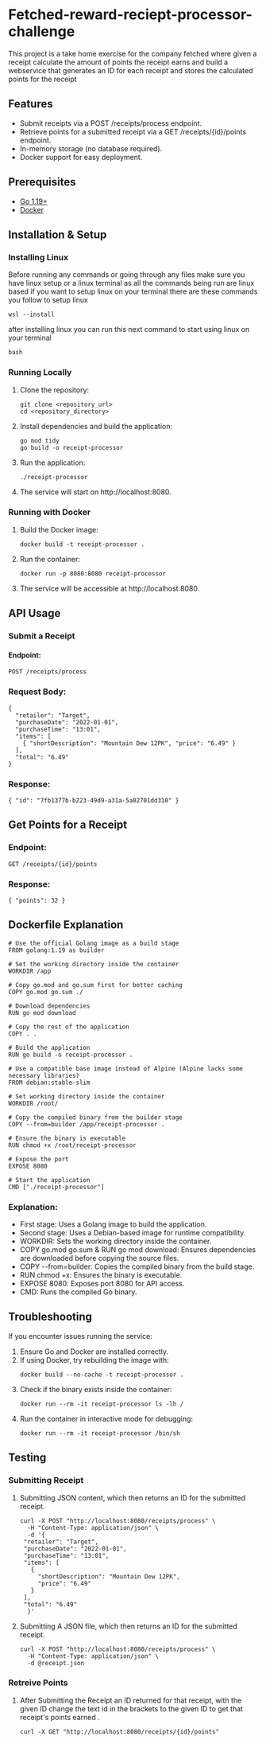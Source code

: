 # Fetched-reward-reciept-processor-challenge
This project is a take home exercise for the company fetched where given a receipt calculate the amount of points the receipt earns and build a webservice that generates an ID for each receipt and stores the calculated points for the receipt

## Features
- Submit receipts via a POST /receipts/process endpoint.
- Retrieve points for a submitted receipt via a GET /receipts/{id}/points endpoint.
- In-memory storage (no database required).
- Docker support for easy deployment.

## Prerequisites
- [Go 1.19+](https://go.dev/doc/install)
- [Docker](https://docs.docker.com/desktop/)

## Installation & Setup
### Installing Linux
Before running any commands or going through any files make sure you have linux setup or a linux terminal as all the commands being run are linux based if you want to setup linux on your terminal there are these commands you follow to setup linux
```
wsl --install
```
after installing linux you can run this next command to start using linux on your terminal
```
bash
```
### Running Locally
1. Clone the repository:
   ```
   git clone <repository_url>
   cd <repository_directory>
   ```
2. Install dependencies and build the application:
   ```
   go mod tidy
   go build -o receipt-processor
   ```
3. Run the application:
   ```
   ./receipt-processor
   ```
4. The service will start on http://localhost:8080.

### Running with Docker
1. Build the Docker image:
   ```
   docker build -t receipt-processor .
   ```
2. Run the container:
   ```
   docker run -p 8080:8080 receipt-processor
   ```
3. The service will be accessible at http://localhost:8080.

## API Usage
### Submit a Receipt
#### Endpoint:
```
POST /receipts/process
```
### Request Body:
```
{
  "retailer": "Target",
  "purchaseDate": "2022-01-01",
  "purchaseTime": "13:01",
  "items": [
    { "shortDescription": "Mountain Dew 12PK", "price": "6.49" }
  ],
  "total": "6.49"
}
```

### Response:
```
{ "id": "7fb1377b-b223-49d9-a31a-5a02701dd310" }
```

## Get Points for a Receipt
### Endpoint:
```
GET /receipts/{id}/points
```
### Response:
```
{ "points": 32 }
```
## Dockerfile Explanation
```
# Use the official Golang image as a build stage
FROM golang:1.19 as builder

# Set the working directory inside the container
WORKDIR /app

# Copy go.mod and go.sum first for better caching
COPY go.mod go.sum ./

# Download dependencies
RUN go mod download

# Copy the rest of the application
COPY . .

# Build the application
RUN go build -o receipt-processor .

# Use a compatible base image instead of Alpine (Alpine lacks some necessary libraries)
FROM debian:stable-slim

# Set working directory inside the container
WORKDIR /root/

# Copy the compiled binary from the builder stage
COPY --from=builder /app/receipt-processor .

# Ensure the binary is executable
RUN chmod +x /root/receipt-processor

# Expose the port
EXPOSE 8080

# Start the application
CMD ["./receipt-processor"]
```
### Explanation:
- First stage: Uses a Golang image to build the application.
- Second stage: Uses a Debian-based image for runtime compatibility.
- WORKDIR: Sets the working directory inside the container.
- COPY go.mod go.sum & RUN go mod download: Ensures dependencies are downloaded before copying the source files.
- COPY --from=builder: Copies the compiled binary from the build stage.
- RUN chmod +x: Ensures the binary is executable.
- EXPOSE 8080: Exposes port 8080 for API access.
- CMD: Runs the compiled Go binary.

## Troubleshooting

If you encounter issues running the service:
1. Ensure Go and Docker are installed correctly.
2. If using Docker, try rebuilding the image with:
   ```
   docker build --no-cache -t receipt-processor .
   ```
3. Check if the binary exists inside the container:
   ```
   docker run --rm -it receipt-processor ls -lh /
   ```
4. Run the container in interactive mode for debugging:
   ```
   docker run --rm -it receipt-processor /bin/sh
   ```
## Testing 
### Submitting Receipt
1. Submitting JSON content, which then returns an ID for the submitted receipt.
   ```
   curl -X POST "http://localhost:8080/receipts/process" \
     -H "Content-Type: application/json" \
     -d '{
    "retailer": "Target",
    "purchaseDate": "2022-01-01",
    "purchaseTime": "13:01",
    "items": [
      {
        "shortDescription": "Mountain Dew 12PK",
        "price": "6.49"
      }
    ],
    "total": "6.49"
     }'
   ```
2. Submitting A JSON file, which then returns an ID for the submitted receipt.
   ```
   curl -X POST "http://localhost:8080/receipts/process" \
     -H "Content-Type: application/json" \
     -d @receipt.json
   ```
### Retreive Points
1. After Submitting the Receipt an ID returned for that receipt, with the given ID change the text id in the brackets to the given ID to get that receipt's points earned .
   ```
   curl -X GET "http://localhost:8080/receipts/{id}/points"

   ```





